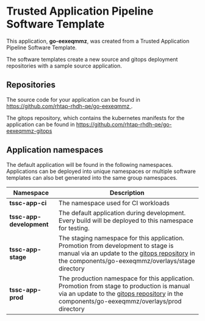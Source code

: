 # Trusted Application Pipeline Software Template

This application, **go-eexeqmmz**, was created from a Trusted Application Pipeline Software Template.

The software templates create a new source and gitops deployment repositories with a sample source application. 

## Repositories

The source code for your application can be found in [https://github.com/rhtap-rhdh-qe/go-eexeqmmz ](https://github.com/rhtap-rhdh-qe/go-eexeqmmz ).
 
The gitops repository, which contains the kubernetes manifests for the application can be found in 
[https://github.com/rhtap-rhdh-qe/go-eexeqmmz-gitops ](https://github.com/rhtap-rhdh-qe/go-eexeqmmz-gitops ) 

## Application namespaces 

The default application will be found in the following namespaces. Applications can be deployed into unique namespaces or multiple software templates can also bet generated into the same group namespaces.  

|  Namespace   |  Description   |  
| -------- | -------- |
| **tssc-app-ci** | The namespace used for CI workloads |
| **tssc-app-development** | The default application during development. Every build will be deployed to this namespace for testing. |
| **tssc-app-stage** | The staging namespace for this application. Promotion from development to stage is manual via an update to the [gitops repository](https://github.com/rhtap-rhdh-qe/go-eexeqmmz-gitops ) in the components/go-eexeqmmz/overlays/stage directory |
| **tssc-app-prod** | The production namespace for this application. Promotion from stage to production is manual via an update to the [gitops repository](https://github.com/rhtap-rhdh-qe/go-eexeqmmz-gitops ) in the components/go-eexeqmmz/overlays/prod directory |